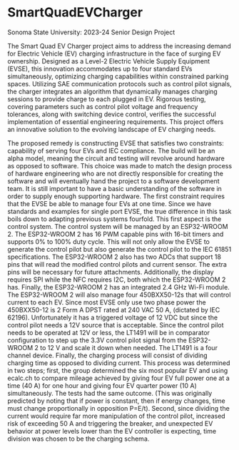 # SmartQuadEVCharger
Sonoma State University: 2023-24 Senior Design Project


The Smart Quad EV Charger project aims to address the increasing demand for Electric Vehicle (EV) charging infrastructure in the face of surging EV ownership. Designed as a Level-2 Electric Vehicle Supply Equipment (EVSE), this innovation accommodates up to four standard EVs simultaneously, optimizing charging capabilities within constrained parking spaces. Utilizing SAE communication protocols such as control pilot signals, the charger integrates an algorithm that dynamically manages charging sessions to provide charge to each plugged in EV. Rigorous testing, covering parameters such as control pilot voltage and frequency tolerances, along with switching device control, verifies the successful implementation of essential engineering requirements. This project offers an innovative solution to the evolving landscape of EV charging needs.

The proposed remedy is constructing EVSE that satisfies two constraints: capability of serving four EVs and IEC compliance. The build will be an alpha model, meaning the circuit and testing will revolve around hardware as opposed to software. This choice was made to match the design process of hardware engineering who are not directly responsible for creating the software and will eventually hand the project to a software development team. It is still important to have a basic understanding of the software in order to supply enough supporting hardware. The first constraint requires that the EVSE be able to manage four EVs at one time. Since we have standards and examples for single port EVSE, the true difference in this task boils down to adapting previous systems fourfold. This first aspect is the control system. The control system will be managed by an ESP32-WROOM 2. The ESP32-WROOM 2 has 16 PWM capable pins with 16-bit timers and supports 0% to 100% duty cycle. This will not only allow the EVSE to generate the control pilot but also generate the control pilot to the IEC 61851 specifications. The ESP32-WROOM 2 also has two ADCs that support 18 pins that will read the modified control pilots and current sensor. The extra pins will be necessary for future attachments. Additionally, the display requires SPI while the NFC requires I2C, both which the ESP32-WROOM 2 has. Finally, the ESP32-WROOM 2 has an integrated 2.4 GHz Wi-Fi module. The ESP32-WROOM 2 will also manage four 450BXX50-12s that will control current to each EV. Since most EVSE only use two phase power the 450BXX50-12 is 2 Form A DPST rated at 240 VAC 50 A, (dictated by IEC 62196). Unfortunately it has a triggered voltage of 12 VDC but since the control pilot needs a 12V source that is acceptable.  Since the control pilot needs to be operated at 12V or less, the LT1491 will be in comparator configuration to step up the 3.3V control pilot signal from the ESP32-WROOM 2 to 12 V and scale it down when needed. The LT1491 is a four channel device. Finally, the charging process will consist of dividing charging time as opposed to dividing current. This process was determined in two steps; first, the group determined the six most popular EV and using ecalc.ch to compare mileage achieved by giving four EV full power one at a time (40 A) for one hour and giving four EV quarter power (10 A) simultaneously. The tests had the same outcome. (This was originally predicted by noting that if power is constant, then if energy changes, time must change proportionally in opposition P=E/t). Second, since dividing the current would require far more manipulation of the control pilot, increased risk of exceeding 50 A and triggering the breaker, and unexpected EV behavior at power levels lower than the EV controller is expecting, time division was chosen to be the charging schema.

